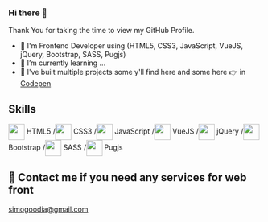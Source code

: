 ### Hi there 👋

Thank You for taking the time to view my GitHub Profile.

- 🔭 I'm Frontend Developer using (HTML5, CSS3, JavaScript, VueJS, jQuery, Bootstrap, SASS, Pugjs)
- 🌱 I’m currently learning ...
- 👯 I've built multiple projects some y'll find here and some here 👉 in [Codepen](https://codepen.io/mogoodia?target="_blank")
## Skills
  <img width = '32px' align= 'center' src="https://raw.githubusercontent.com/rahulbanerjee26/githubAboutMeGenerator/main/icons/html.svg"/> HTML5 /<img width = '32px' align= 'center' src="https://raw.githubusercontent.com/rahulbanerjee26/githubAboutMeGenerator/main/icons/css.svg"/> CSS3 /<img width = '32px' align= 'center' src="https://raw.githubusercontent.com/rahulbanerjee26/githubAboutMeGenerator/main/icons/javascript.svg"/> JavaScript /<img width = '32px' align= 'center' src="https://raw.githubusercontent.com/rahulbanerjee26/githubAboutMeGenerator/main/icons/vuejs.svg"/> VueJS /<img width = '32px' align= 'center' src="https://seeklogo.com/images/J/jquery-logo-CFE6ECE363-seeklogo.com.png"/> jQuery /<img width = '32px' align= 'center' src="https://raw.githubusercontent.com/rahulbanerjee26/githubAboutMeGenerator/main/icons/bootstrap.svg"/> Bootstrap /<img width = '32px' align= 'center' src="https://raw.githubusercontent.com/rahulbanerjee26/githubAboutMeGenerator/main/icons/sass.svg"/> SASS /<img width = '32px' align= 'center' src="https://raw.githubusercontent.com/rahulbanerjee26/githubAboutMeGenerator/main/icons/pug.svg"/> Pugjs 
## 💬 Contact me if you need any services for web front
simogoodia@gmail.com
